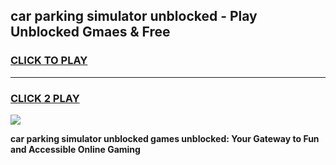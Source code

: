 
## car parking simulator unblocked - Play Unblocked Gmaes & Free
<h3>
<a href="https://news.freeplayer.one?title=car_parking_simulator_unblocked&ref=23F">CLICK TO PLAY</a></h3>
<hr>

<h3>
<a href="https://news.freeplayer.one?title=car_parking_simulator_unblocked&ref=23F">CLICK 2 PLAY</a>
  
</h3>

<a href="https://news.freeplayer.one?title=car_parking_simulator_unblocked&ref=23F/"><img src="https://clearcache.store/games.png"></a>


**car parking simulator unblocked games unblocked: Your Gateway to Fun and Accessible Online Gaming**
